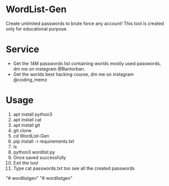 # WordList-Gen
Create unlimited passwords to brute force any account! This tool is created only for educational purpose.

# Service
* Get the 14M passwords list containing worlds mostly used passwords, dm me on instagram @Bantorban.
* Get the worlds best hacking course, dm me on instagram @coding_memz
# Usage
1. apt install python3
2. apt install cat
3. apt install git
4. git clone 
5. cd WordList-Gen
6. pip install -r requirements.txt
7. ls
8. python3 wordlist.py
9. Once saved successfully
10. Exit the tool
11. Type cat passwords.txt too see all the created passwords

"# wordlistgen" 
"# wordlistgen" 
